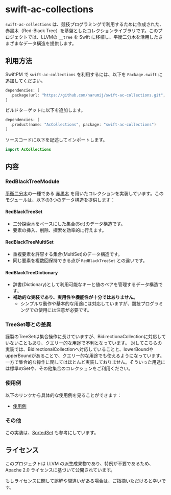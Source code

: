 # swift-ac-collections

`swift-ac-collections` は、競技プログラミングで利用するために作成された、赤黒木（Red-Black Tree）を基盤としたコレクションライブラリです。このプロジェクトでは、LLVMの `__tree` を Swift に移植し、平衡二分木を活用したさまざまなデータ構造を提供します。

## 利用方法

SwiftPM で `swift-ac-collections` を利用するには、以下を `Package.swift` に追加してください。

```swift
dependencies: [
  .package(url: "https://github.com/narumij/swift-ac-collections.git", from: "0.0.1"),
]
```

ビルドターゲットに以下を追加します。

```swift
dependencies: [
  .product(name: "AcCollections", package: "swift-ac-collections")
]
```

ソースコードに以下を記述してインポートします。

```swift
import AcCollections
```

## 内容

### RedBlackTreeModule

[平衡二分木](https://ja.wikipedia.org/wiki/平衡二分探索木)の一種である [赤黒木](https://ja.wikipedia.org/wiki/赤黒木) を用いたコレクションを実装しています。このモジュールは、以下の3つのデータ構造を提供します：

#### RedBlackTreeSet
- 二分探索木をベースにした集合(Set)のデータ構造です。
- 要素の挿入、削除、探索を効率的に行えます。

#### RedBlackTreeMultiSet
- 重複要素を許容する集合(MultiSet)のデータ構造です。
- 同じ要素を複数回保持できる点が `RedBlackTreeSet` との違いです。

#### RedBlackTreeDictionary
- 辞書(Dictionary)として利用可能なキーと値のペアを管理するデータ構造です。
- **補助的な実装であり、実用性や機能性が十分ではありません。**
  - シンプルな動作や基本的な用途には対応していますが、競技プログラミングでの使用には注意が必要です。

### TreeSet等との差異

謹製のTreeSetは集合操作に長けていますが、BidirectionaCollectionに対応していないこともあり、クエリー的な用途で不利となっています。
対してこちらの実装では、BidirectionalCollectionへ対応していることと、lowerBoundやupperBoundがあることで、クエリー的な用途でも使えるようになっています。
一方で集合的な操作に関してはほとんど実装しておりません。そういった用途には標準のSetや、その他集合のコレクションをご利用ください。

### 使用例

以下のリンクから具体的な使用例を見ることができます：
- [使用例](https://atcoder.jp/contests/abc370/submissions/57922896)

### その他

この実装は、[SortedSet](https://github.com/tatyam-prime/SortedSet) も参考にしています。

## ライセンス

このプロジェクトは LLVM の派生成果物であり、特例が不要であるため、Apache 2.0 ライセンスに基づいて公開されています。

もしライセンスに関して誤解や間違いがある場合は、ご指摘いただけると幸いです。
